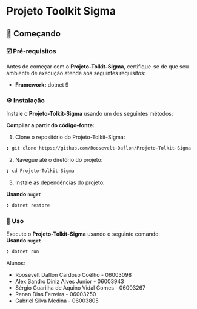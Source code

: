 # Projeto Toolkit Sigma


## 🚀 Começando

### ☑️ Pré-requisitos

Antes de começar com o **Projeto-Tolkit-Sigma**, certifique-se de que seu ambiente de execução atende aos seguintes requisitos:

- **Framework:** dotnet 9
    

### ⚙️ Instalação

Instale o **Projeto-Tolkit-Sigma** usando um dos seguintes métodos:

**Compilar a partir do código-fonte:**

1. Clone o repositório do Projeto-Tolkit-Sigma:
    

```sh
❯ git clone https://github.com/Roosevelt-Daflon/Projeto-Tolkit-Sigma
```

2. Navegue até o diretório do projeto:
    

```sh
❯ cd Projeto-Tolkit-Sigma
```

3. Instale as dependências do projeto:
    

**Usando `nuget`**  [](https://docs.microsoft.com/pt-br/dotnet/csharp/)

```sh
❯ dotnet restore
```

### 🤖 Uso

Execute o **Projeto-Tolkit-Sigma** usando o seguinte comando:  
**Usando `nuget`**  [](https://docs.microsoft.com/pt-br/dotnet/csharp/)

```sh
❯ dotnet run
```

Alunos:
- Roosevelt Daflon Cardoso Coêlho - 06003098
- Alex Sandro Diniz Alves Junior - 06003943
- Sérgio Guarilha de Aquino Vidal Gomes - 06003267
- Renan Dias Ferreira - 06003250
- Gabriel Silva Medina - 06003805
